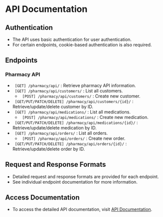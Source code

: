 # API Documentation

## Authentication
- The API uses basic authentication for user authentication.
- For certain endpoints, cookie-based authentication is also required.

## Endpoints

### Pharmacy API
- ` [GET] /pharmacy/api/` : Retrieve pharmacy API information.
- ` [GET] /pharmacy/api/customers/` : List all customers.
  - ` [POST] /pharmacy/api/customers/` : Create new customer.
- ` [GET/PUT/PATCH/DELETE] /pharmacy/api/customers/{id}/` : Retrieve/update/delete customer by ID.
- ` [GET] /pharmacy/api/medications/` : List all medications.
  - ` [POST] /pharmacy/api/medications/` : Create new medication.
- ` [GET/PUT/PATCH/DELETE] /pharmacy/api/medications/{id}/` : Retrieve/update/delete medication by ID.
- ` [GET] /pharmacy/api/orders/` : List all orders.
  - ` [POST] /pharmacy/api/orders/` : Create new order.
- ` [GET/PUT/PATCH/DELETE] /pharmacy/api/orders/{id}/` : Retrieve/update/delete order by ID.

## Request and Response Formats
- Detailed request and response formats are provided for each endpoint.
- See individual endpoint documentation for more information.


## Access Documentation
- To access the detailed API documentation, visit [API Documentation](http://127.0.0.1:8000/pharmacy/api/docs/).

